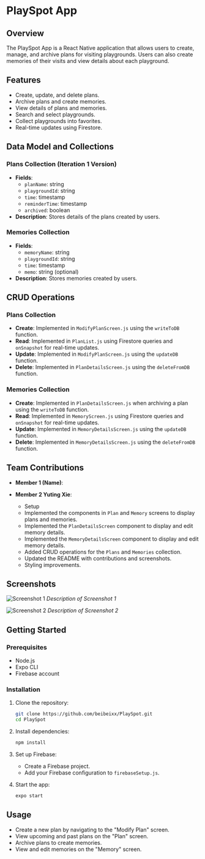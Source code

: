 # PlaySpot App

## Overview

The PlaySpot App is a React Native application that allows users to create, manage, and archive plans for visiting playgrounds. Users can also create memories of their visits and view details about each playground.

## Features

- Create, update, and delete plans.
- Archive plans and create memories.
- View details of plans and memories.
- Search and select playgrounds.
- Collect playgrounds into favorites.
- Real-time updates using Firestore.

## Data Model and Collections

### Plans Collection (Iteration 1 Version)
- **Fields**:
  - `planName`: string
  - `playgroundId`: string
  - `time`: timestamp
  - `reminderTime`: timestamp
  - `archived`: boolean
- **Description**: Stores details of the plans created by users.

### Memories Collection
- **Fields**:
  - `memoryName`: string
  - `playgroundId`: string
  - `time`: timestamp
  - `memo`: string (optional)
- **Description**: Stores memories created by users.

## CRUD Operations

### Plans Collection
- **Create**: Implemented in `ModifyPlanScreen.js` using the `writeToDB` function.
- **Read**: Implemented in `PlanList.js` using Firestore queries and `onSnapshot` for real-time updates.
- **Update**: Implemented in `ModifyPlanScreen.js` using the `updateDB` function.
- **Delete**: Implemented in `PlanDetailsScreen.js` using the `deleteFromDB` function.

### Memories Collection
- **Create**: Implemented in `PlanDetailsScreen.js` when archiving a plan using the `writeToDB` function.
- **Read**: Implemented in `MemoryScreen.js` using Firestore queries and `onSnapshot` for real-time updates.
- **Update**: Implemented in `MemoryDetailsScreen.js` using the `updateDB` function.
- **Delete**: Implemented in `MemoryDetailsScreen.js` using the `deleteFromDB` function.

## Team Contributions

- **Member 1 (Name)**:


- **Member 2 Yuting Xie**:
  - Setup 
  - Implemented the components in `Plan` and `Memory` screens to display plans and memories.
  - Implemented the `PlanDetailsScreen` component to display and edit memory details.
  - Implemented the `MemoryDetailsScreen` component to display and edit memory details.
  - Added CRUD operations for the `Plans` and `Memories` collection.
  - Updated the README with contributions and screenshots.
  - Styling improvements.

## Screenshots

![Screenshot 1](path/to/screenshot1.png)
*Description of Screenshot 1*

![Screenshot 2](path/to/screenshot2.png)
*Description of Screenshot 2*

## Getting Started

### Prerequisites

- Node.js
- Expo CLI
- Firebase account

### Installation

1. Clone the repository:
   ```sh
   git clone https://github.com/beibeixx/PlaySpot.git
   cd PlaySpot
   ```

2. Install dependencies:
   ```sh
   npm install
   ```

3. Set up Firebase:
   - Create a Firebase project.
   - Add your Firebase configuration to `firebaseSetup.js`.

4. Start the app:
   ```sh
   expo start
   ```

## Usage

- Create a new plan by navigating to the "Modify Plan" screen.
- View upcoming and past plans on the "Plan" screen.
- Archive plans to create memories.
- View and edit memories on the "Memory" screen.